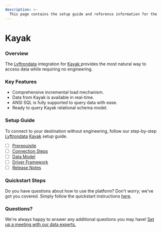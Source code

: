 ```yaml
---
description: >-
  This page contains the setup guide and reference information for the Kayak source connector.
---
```


# Kayak

### Overview

The [Lyftrondata](https://www.lyftrondata.com/) integration for [Kayak](https://www.lyftrondata.com/integration/kayak/)[ ](https://www.lyftrondata.com/integration/kayak/)provides the most natural way to access data while requiring no engineering.

### Key Features

* Comprehensive incremental load mechanism.
* Data from Kayak is available in real-time.&#x20;
* ANSI SQL is fully supported to query data with ease.
* Ready to query Kayak relational schema model.

### Setup Guide

To connect to your destination without engineering, follow our step-by-step [Lyftrondata](https://www.lyftrondata.com/)  [Kayak](https://www.lyftrondata.com/integration/kayak/) setup guide.

* [ ] [Prerequisite](../../marketing-analytics/kayak/prerequisite.md)
* [ ] [Connection Steps](../../marketing-analytics/kayak/connection-steps.md)
* [ ] [Data Model](../../marketing-analytics/kayak/data-model/)
* [ ] [Driver Framework](../../marketing-analytics/kayak/driver-framework/)
* [ ] [Release Notes](../../marketing-analytics/kayak/release-notes.md)

### Quickstart Steps

Do you have questions about how to use the platform? Don't worry; we've got you covered. Simply follow the quickstart instructions [here](../../../quickstart-steps.md).

### Questions? <a href="#questions" id="questions"></a>

We're always happy to answer any additional questions you may have! [Set up a meeting with our data experts.](https://www.lyftrondata.com/book-a-meeting/)


